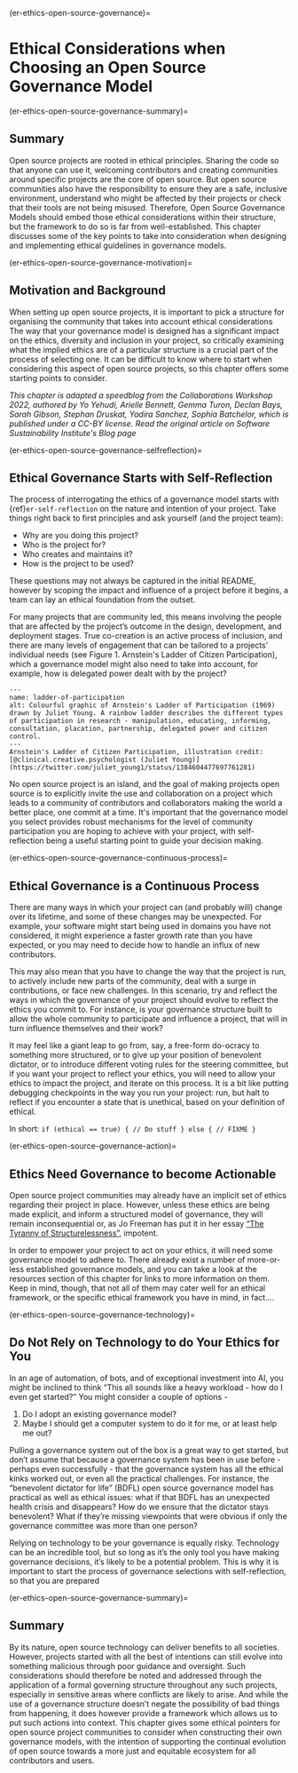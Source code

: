(er-ethics-open-source-governance)=
# Ethical Considerations when Choosing an Open Source Governance Model

(er-ethics-open-source-governance-summary)=
## Summary

Open source projects are rooted in ethical principles. 
Sharing the code so that anyone can use it, welcoming contributors and creating communities around specific projects are the core of open source. 
But open source communities also have the responsibility to ensure they are a safe, inclusive environment, understand who might be affected by their projects or check that their tools are not being misused. 
Therefore, Open Source Governance Models should embed those ethical considerations within their structure, but the framework to do so is far from well-established. 
This chapter discusses some of the key points to take into consideration when designing and implementing ethical guidelines in governance models.


(er-ethics-open-source-governance-motivation)=
## Motivation and Background

When setting up open source projects, it is important to pick a structure for organising the community that takes into account ethical considerations 
The way that your governance model is designed has a significant impact on the ethics, diversity and inclusion in your project, so critically examining what the implied ethics are of a particular structure is a crucial part of the process of selecting one. 
It can be difficult to know where to start when considering this aspect of open source projects, so this chapter offers some starting points to consider. 

*This chapter is adapted a speedblog from the Collaborations Workshop 2022, authored by  Yo Yehudi,
Arielle Bennett, Gemma Turon, Declan Bays, Sarah Gibson, Stephan Druskat, Yadira Sanchez, Sophia Batchelor, which is published under a CC-BY license. Read the original article on Software Sustainability Institute's Blog page* 

(er-ethics-open-source-governance-selfreflection)=
## Ethical Governance Starts with Self-Reflection 

The process of interrogating the ethics of a governance model starts with {ref}`er-self-reflection` on the nature and intention of your project. 
Take things right back to first principles and ask yourself (and the project team):
* Why are you doing this project? 
* Who is the project for?
* Who creates and maintains it? 
* How is the project to be used? 

These questions may not always be captured in the initial README, however by scoping the impact and influence of a project before it begins, a team can lay an ethical foundation from the outset. 

For many projects that are community led, this means involving the people that are affected by the project’s outcome in the design, development, and deployment stages.
True co-creation is an active process of inclusion, and there are many levels of engagement that can be tailored to a projects’ individual needs (see Figure 1. Arnstein's Ladder of Citizen Participation), which a governance model might also need to take into account, for example, how is delegated power dealt with by the project?  


```{figure} ../../figures/ladder-of-participation.jpg
---
name: ladder-of-participation
alt: Colourful graphic of Arnstein's Ladder of Participation (1969) drawn by Juliet Young. A rainbow ladder describes the different types of participation in research - manipulation, educating, informing, consultation, placation, partnership, delegated power and citizen control. 
---
Arnstein's Ladder of Citizen Participation, illustration credit: [@clinical.creative.psychologist (Juliet Young)](https://twitter.com/juliet_young1/status/1384604477697761281)
```

No open source project is an island, and the goal of making projects open source is to explicitly invite the use and collaboration on a project which leads to a community of contributors and collaborators making the world a better place, one commit at a time.
It's important that the governance model you select provides robust mechanisms for the level of community participation you are hoping to achieve with your project, with self-reflection being a useful starting point to guide your decision making. 

(er-ethics-open-source-governance-continuous-process)=
## Ethical Governance is a Continuous Process
There are many ways in which your project can (and probably will) change over its lifetime, and some of these changes may be unexpected. 
For example, your software might start being used in domains you have not considered, it might experience a faster growth rate than you have expected, or you may need to decide how to handle an influx of new contributors.

This may also mean that you have to change the way that the project is run, to actively include new parts of the community, deal with a surge in contributions, or face new challenges.
In this scenario, try and reflect the ways in which the governance of your project should evolve to reflect the ethics you commit to.
For instance, is your governance structure built to allow the whole community to participate and influence a project, that will in turn influence themselves and their work?

It may feel like a giant leap to go from, say, a free-form do-ocracy to something more structured, or to give up your position of benevolent dictator, or to introduce different voting rules for the steering committee, but if you want your project to reflect your ethics, you will need to allow your ethics to impact the project, and iterate on this process. 
It is a bit like putting debugging checkpoints in the way you run your project: run, but halt to reflect if you encounter a state that is unethical, based on your definition of ethical. 

In short: `if (ethical == true) { // Do stuff } else { // FIXME }`

(er-ethics-open-source-governance-action)=
## Ethics Need Governance to become Actionable
Open source project communities may already have an implicit set of ethics regarding their project in place. 
However, unless these ethics are being made explicit, and inform a structured model of governance, they will remain inconsequential or, as Jo Freeman has put it in her essay [“The Tyranny of Structurelessness”](https://www.google.com/url?q=https://www.jofreeman.com/joreen/tyranny.htm&sa=D&source=docs&ust=1652716021793901&usg=AOvVaw2m6_oS7n1u7IvfHamGJDBs), impotent.

In order to empower your project to act on your ethics, it will need some governance model to adhere to. 
There already exist a number of more-or-less established governance models, and you can take a look at the resources section of this chapter for links to more information on them. 
Keep in mind, though, that not all of them may cater well for an ethical framework, or the specific ethical framework you have in mind, in fact….

(er-ethics-open-source-governance-technology)=
## Do Not Rely on Technology to do Your Ethics for You

In an age of automation, of bots, and of exceptional investment into AI, you might be inclined to think “This all sounds like a heavy workload - how do I even get started?” You might consider a couple of options - 

1. Do I adopt an existing governance model? 
2. Maybe I should get a computer system to do it for me, or at least help me out?

Pulling a governance system out of the box is a great way to get started, but don’t assume that because a governance system has been in use before - perhaps even successfully - that the governance system has all the ethical kinks worked out, or even all the practical challenges. 
For instance, the “benevolent dictator for life” (BDFL) open source governance model has practical as well as ethical issues: what if that BDFL has an unexpected health crisis and disappears? 
How do we ensure that the dictator stays benevolent?
What if they’re missing viewpoints that were obvious if only the governance committee was more than one person?

Relying on technology to be your governance is equally risky.
Technology can be an incredible tool, but so long as it’s the only tool you have making governance decisions, it’s likely to be a potential problem.
This is why it is important to start the process of governance selections with self-reflection, so that you are prepared 

(er-ethics-open-source-governance-summary)=
## Summary

By its nature, open source technology can deliver benefits to all societies. 
However, projects started with all the best of intentions can still evolve into something malicious through poor guidance and oversight. 
Such considerations should therefore be noted and addressed through the application of a formal governing structure throughout any such projects, especially in sensitive areas where conflicts are likely to arise. 
And while the use of a governance structure doesn’t negate the possibility of bad things from happening, it does however provide a framework which allows us to put such actions into context.
This chapter gives some ethical pointers for open source project communities to consider when constructing their own governance models, with the intention of supporting the continual evolution of open source towards a more just and equitable ecosystem for all contributors and users. 

